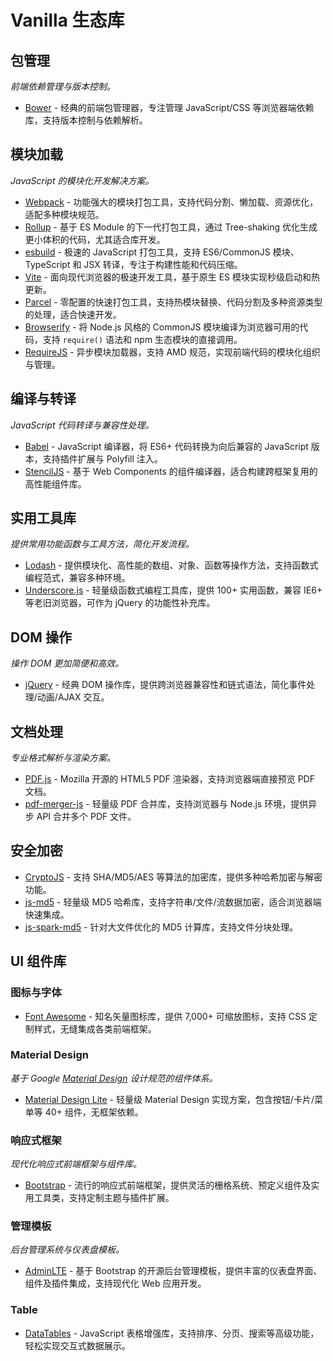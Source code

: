 # Vanilla 生态库

## 包管理

*前端依赖管理与版本控制。*

- [Bower](https://github.com/bower/bower) - 经典的前端包管理器，专注管理 JavaScript/CSS 等浏览器端依赖库，支持版本控制与依赖解析。

## 模块加载

*JavaScript 的模块化开发解决方案。*

- [Webpack](https://github.com/webpack/webpack) - 功能强大的模块打包工具，支持代码分割、懒加载、资源优化，适配多种模块规范。
- [Rollup](https://github.com/rollup/rollup) - 基于 ES Module 的下一代打包工具，通过 Tree-shaking 优化生成更小体积的代码，尤其适合库开发。
- [esbuild](https://github.com/evanw/esbuild) - 极速的 JavaScript 打包工具，支持 ES6/CommonJS 模块、TypeScript 和 JSX 转译，专注于构建性能和代码压缩。
- [Vite](https://github.com/vitejs/vite) - 面向现代浏览器的极速开发工具，基于原生 ES 模块实现秒级启动和热更新。
- [Parcel](https://github.com/parcel-bundler/parcel) - 零配置的快速打包工具，支持热模块替换、代码分割及多种资源类型的处理，适合快速开发。
- [Browserify](https://github.com/browserify/browserify) - 将 Node.js 风格的 CommonJS 模块编译为浏览器可用的代码，支持 `require()` 语法和 npm 生态模块的直接调用。
- [RequireJS](https://github.com/requirejs/requirejs) - 异步模块加载器，支持 AMD 规范，实现前端代码的模块化组织与管理。

## 编译与转译

*JavaScript 代码转译与兼容性处理。*

- [Babel](https://github.com/babel/babel) - JavaScript 编译器，将 ES6+ 代码转换为向后兼容的 JavaScript 版本，支持插件扩展与 Polyfill 注入。
- [StencilJS](https://stenciljs.com/) - 基于 Web Components 的组件编译器，适合构建跨框架复用的高性能组件库。

## 实用工具库

*提供常用功能函数与工具方法，简化开发流程。*

- [Lodash](https://github.com/lodash/lodash) - 提供模块化、高性能的数组、对象、函数等操作方法，支持函数式编程范式，兼容多种环境。
- [Underscore.js](https://github.com/jashkenas/underscore) - 轻量级函数式编程工具库，提供 100+ 实用函数，兼容 IE6+ 等老旧浏览器，可作为 jQuery 的功能性补充库。

## DOM 操作

*操作 DOM 更加简便和高效。*

- [jQuery](https://jquery.com/) - 经典 DOM 操作库，提供跨浏览器兼容性和链式语法，简化事件处理/动画/AJAX 交互。

## 文档处理

*专业格式解析与渲染方案。*

- [PDF.js](https://github.com/mozilla/pdf.js) - Mozilla 开源的 HTML5 PDF 渲染器，支持浏览器端直接预览 PDF 文档。
- [pdf-merger-js](https://github.com/nbesli/pdf-merger-js) - 轻量级 PDF 合并库，支持浏览器与 Node.js 环境，提供异步 API 合并多个 PDF 文件。

## 安全加密

- [CryptoJS](https://github.com/brix/crypto-js) - 支持 SHA/MD5/AES 等算法的加密库，提供多种哈希加密与解密功能。
- [js-md5](https://github.com/emn178/js-md5) - 轻量级 MD5 哈希库，支持字符串/文件/流数据加密，适合浏览器端快速集成。
- [js-spark-md5](https://github.com/satazor/js-spark-md5) - 针对大文件优化的 MD5 计算库，支持文件分块处理。

## UI 组件库

### 图标与字体

- [Font Awesome](https://fontawesome.com/) - 知名矢量图标库，提供 7,000+ 可缩放图标，支持 CSS 定制样式，无缝集成各类前端框架。

### Material Design

*基于 Google [Material Design](https://en.wikipedia.org/wiki/Material_Design) 设计规范的组件体系。*

- [Material Design Lite](https://github.com/google/material-design-lite) - 轻量级 Material Design 实现方案，包含按钮/卡片/菜单等 40+ 组件，无框架依赖。

### 响应式框架

*现代化响应式前端框架与组件库。*

- [Bootstrap](https://github.com/twbs/bootstrap) - 流行的响应式前端框架，提供灵活的栅格系统、预定义组件及实用工具类，支持定制主题与插件扩展。

### 管理模板

*后台管理系统与仪表盘模板。*

- [AdminLTE](https://github.com/ColorlibHQ/AdminLTE) - 基于 Bootstrap 的开源后台管理模板，提供丰富的仪表盘界面、组件及插件集成，支持现代化 Web 应用开发。

### Table

- [DataTables](https://datatables.net/) - JavaScript 表格增强库，支持排序、分页、搜索等高级功能，轻松实现交互式数据展示。

